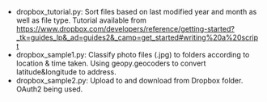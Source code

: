- dropbox_tutorial.py: Sort files based on last modified year and month as well as file type. Tutorial available from https://www.dropbox.com/developers/reference/getting-started?_tk=guides_lp&_ad=guides2&_camp=get_started#writing%20a%20script
- dropbox_sample1.py: Classify photo files (.jpg) to folders according to location & time taken. Using geopy.geocoders to convert latitude&longitude to address. 
- dropbox_sample2.py: Upload to and download from Dropbox folder. OAuth2 being used. 
